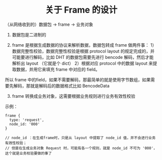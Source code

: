 # <center>关于 Frame 的设计</center>

（从网络收到的）数据包 -> frame -> 业务对象

1. 数据包是二进制的

2. frame 是根据生成数据的协议来解析数据，数据包转成 frame 做两件事：
1）数据完整性校验，数据完整性校验是根据 protocol  layout 的规定完成的，并可能要进行解码，比如 DHT 的数据包需要先进行 bencode 解码，然后才能解析出 layout （它就是个 dict）
2）根据对应 protocol 中的数据 layout 来提取数据，并用它来填充 frame 中对应的 field。

所以 frame 中的field，如果不需要解码，那最简单的就是使用字节数组，如果需要先解码，那就是解码后的数据格式比如 BencodeData

3. frame 转换成业务对象，这需要根据业务规则进行业务有效性校验

示例：
```
frame {
  type: 'request',
  node_id: '000'
}

// node_id ：在生成frame时，只是从 layout 中提取了 node_id 值，并不会进行业务有效性校验；
// 但是在生成业务对象 Request 时，可能有各一个规则，就是 node_id 不可为 '000'，这个就是业务校验要做的事了
```
